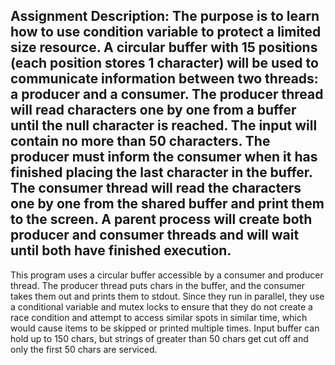 Assignment Description:
The purpose is to learn how to use condition variable to protect a limited size resource. A circular buffer with 15 positions (each position stores 1 character) will be used to communicate information between two threads: a producer and a consumer. The producer thread will read characters one by one from a buffer until the null character is reached. The input will contain no more than 50 characters. The producer must inform the consumer when it has finished placing the last character in the buffer. The consumer thread will read the characters one by one from the shared buffer and print them to the screen. A parent process will create both producer and consumer threads and will wait until both have finished execution.
-----------------------------
This program uses a circular buffer accessible by a consumer and producer thread. The producer thread puts chars in the buffer, and the consumer takes them out and prints them to
stdout. Since they run in parallel, they use a conditional variable and mutex locks to ensure that they do not create a race condition and attempt to access similar spots in similar
time, which would cause items to be skipped or printed multiple times. Input buffer can hold up to 150 chars, but strings of greater than 50 chars get cut off and only the first
50 chars are serviced.
